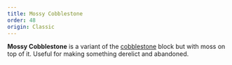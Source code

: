 ```yaml
---
title: Mossy Cobblestone
order: 48
origin: Classic
---
```


**Mossy Cobblestone** is a variant of the [cobblestone](Cobblestone) block but with moss on top of it. Useful for making something derelict and abandoned.
